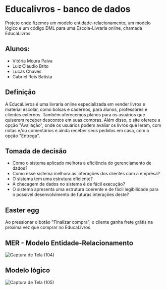 # Educalivros - banco de dados
Projeto onde fizemos um modelo entidade-relacionamento, um modelo lógico e um código DML para uma Escola-Livraria online, chamada EducaLivros.

## Alunos:
- Vitória Moura Paiva
- Luiz Cláudio Brito
- Lucas Chaves
- Gabriel Reis Batista

## Definição
A EducaLivros é uma livraria online especializada em vender livros e material escolar, como bolsas e cadernos, para alunos, professores e clientes externos. Também oferecemos planos para os usuários que quiserem receber descontos em suas compras. Além disso, o site oferece a opção "Avaliação", onde os usuários podem avaliar os livros que leram, com notas e/ou comentários e ainda receber seus pedidos em casa, com a opção "Entrega".

## Tomada de decisão
- Como o sistema aplicado melhora a eficiência do gerenciamento de dados?
- Como esse sistema melhora as interações dos clientes com a empresa?
- O sistema tem uma estrutura eficiente?
- A checagem de dados no sistema é de fácil execução?
- O sistema apresenta uma estrutura coerente e de fácil legibilidade para o possível desenvolvimento de futuras interações deste?

## Easter egg
Ao pressionar o botão "Finalizar compra", o cliente ganha frete grátis na próxima vez que comprar no EducaLivros.

## MER - Modelo Entidade-Relacionamento
![Captura de Tela (104)](https://github.com/vitoria74/educalivros-bd/assets/105817834/00cb2763-a8e8-4c8e-afc5-a6d2b0a3918d)

## Modelo lógico
![Captura de Tela (105)](https://github.com/vitoria74/educalivros-bd/assets/105817834/1271eca7-3e25-4ab0-8729-568e52039a69)

